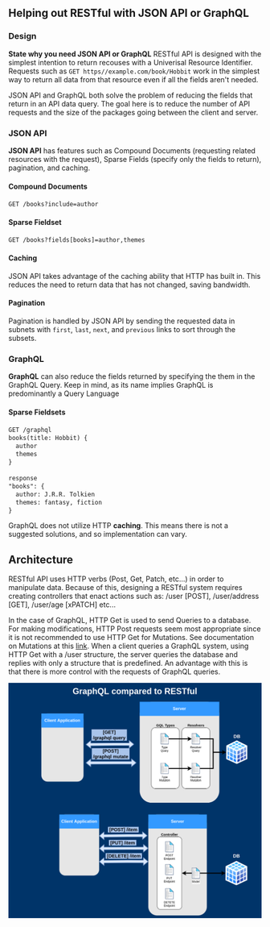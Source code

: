 
## Helping out RESTful with JSON API or GraphQL

### Design
**State why you need JSON API or GraphQL**
RESTful API is designed with the simplest intention to return recouses with a Univerisal Resource Identifier. Requests such as `GET https//example.com/book/Hobbit` work in the simplest way to return all data from that resource even if all the fields aren't needed. 

JSON API and GraphQL both solve the problem of reducing the fields that return in an API data query. The goal here is to reduce the number of API requests and the size of the packages going between the client and server.

### JSON API
**JSON API** has features such as Compound Documents (requesting related resources with the request), Sparse Fields (specify only the fields to return), pagination, and caching.

#### Compound Documents
```
GET /books?include=author 
```
#### Sparse Fieldset
```
GET /books?fields[books]=author,themes 
```
#### Caching
JSON API takes advantage of the caching ability that HTTP has built in. This reduces the need to return data that has not changed, saving bandwidth.

#### Pagination
Pagination is handled by JSON API by sending the requested data in subnets with `first`, `last`, `next`, and `previous` links to sort through the subsets.

### GraphQL
**GraphQL** can also reduce the fields returned by specifying the them in the GraphQL Query. Keep in mind, as its name implies GraphQL is predominantly a Query Language

#### Sparse Fieldsets
```
GET /graphql
books(title: Hobbit) {
  author
  themes
}

response
"books": {
  author: J.R.R. Tolkien
  themes: fantasy, fiction
}
```

GraphQL does not utilize HTTP **caching**. This means there is not a suggested solutions, and so implementation can vary.

## Architecture
RESTful API uses HTTP verbs (Post, Get, Patch, etc...) in order to manipulate data. 
Because of this, designing a RESTful system requires creating controllers that enact actions such as: /user [POST], /user/address [GET], /user/age [xPATCH] etc... 

In the case of GraphQL, HTTP Get is used to send Queries to a database. For making modifications, HTTP Post requests seem most appropriate since it is not recommended to use HTTP Get for Mutations. See documentation on Mutations at this [link](https://graphql.org/learn/queries/#mutations). 
When a client queries a GraphQL system, using HTTP Get with a /user structure, the server queries the database and replies with only a structure that is predefined. An advantage with this is that there is more control with the requests of GraphQL queries. 

![Alt text](images/graphql-vs-restful.png?raw=true)
